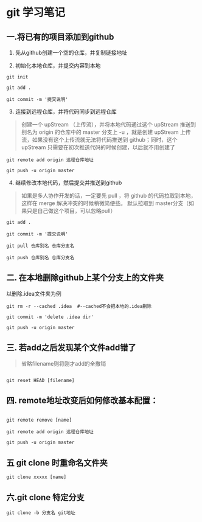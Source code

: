 # git 学习笔记

## 一.将已有的项目添加到github

1. 先从github创建一个空的仓库，并复制链接地址

2. 初始化本地仓库，并提交内容到本地

```
git init

git add .

git commit -m '提交说明'
```

3. 连接到远程仓库，并将代码同步到远程仓库

> 创建一个 upStream （上传流），并将本地代码通过这个 upStream 推送到 别名为 origin 的仓库中的 master 分支上
> -u ，就是创建 upStream 上传流，如果没有这个上传流就无法将代码推送到 github；同时，这个 upStream 只需要在初次推送代码的时候创建，以后就不用创建了

```
git remote add origin 远程仓库地址

git push -u origin master
```

4. 继续修改本地代码，然后提交并推送到github

> 如果是多人协作开发的话，一定要先 pull ，将 github 的代码拉取到本地，这样在 merge 解决冲突的时候稍微简便些。
  默认拉取到 master分支（如果只是自己做这个项目，可以忽略pull）

```
git add .

git commit -m '提交说明'

git pull 仓库别名 仓库分支名

git push 仓库别名 仓库分支名
```

## 二. 在本地删除github上某个分支上的文件夹

以删除.idea文件夹为例

```
git rm -r --cached .idea  #--cached不会把本地的.idea删除

git commit -m 'delete .idea dir'

git push -u origin master
```

## 三. 若add之后发现某个文件add错了

> 省略filename则将刚才add的全撤销

```

git reset HEAD [filename]

```

## 四. remote地址改变后如何修改基本配置：

```

git remote remove [name]

git remote add origin 远程仓库地址

git push -u origin master

```

## 五 git clone 时重命名文件夹

```
git clone xxxxx [name]
```

## 六.git clone 特定分支

```
git clone -b 分支名 git地址
```